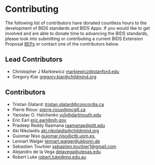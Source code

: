 # Contributing

The following list of contributors have donated countless hours to the development of BIDS standards and BIDS Apps. If you would like to get involved and are able to donate time to advancing the BIDS standards, please look into submitting or contributing a current BIDS Extension Proposal [BEPs](/extensions/index.html) or contact one of the contributors below.

## Lead Contributors

-   Christopher J Markiewicz [markiewicz@stanford.edu](mailto:markiewicz@stanford.edu)
-   Gregory Kiar [gregory.kiar@childmind.org](mailto:gregory.kiar@childmind.org)

## Contributors

-   Tristan Glatard: [tristan.glatard@concordia.ca](mailto:tristan.glatard@concordia.ca)
-   Pierre Rioux:  [pierre.rioux@mcgill.ca](mailto:pierre.rioux@mcgill.ca)
-   Yaroslav O. Halchenko [yoh@dartmouth.edu](mailto:yoh@dartmouth.edu)
-   Eric Earl [eric.earl@nih.gov](mailto:eric.earl@nih.gov)
-   Pradeep Reddy Raamana [raamanap@pitt.edu](mailto:raamanap@pitt.edu)
-   Aki Nikolaidis [aki.nikolaidis@childmind.org](mailto:aki.nikolaidis@childmind.org)
-   Guiomar Niso [guiomar.niso@ctb.upm.es](mailto:guiomar.niso@ctb.upm.es),
-   Lennart Walger [lennart.walger@ukbonn.de](mailto:lennart.walger@ukbonn.de)
-   Sebastien Tourbier [sebastien.tourbier1@gmail.com](mailto:sebastien.tourbier1@gmail.com)
-   Alejandro de la Vega [delavega@utexas.edu](mailto:delavega@utexas.edu)
-   Robert Luke [robert.luke@mq.edu.au](mailto:robert.luke@mq.edu.au)
